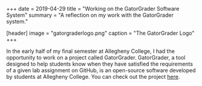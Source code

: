 +++
date = 2019-04-29
title = "Working on the GatorGrader Software System"
summary = "A reflection on my work with the GatorGrader system."

[header]
image = "gatorgraderlogo.png"
caption = "The GatorGrader Logo"
+++

In the early half of my final semester at Allegheny College, I had the
opportunity to work on a project called GatorGrader. GatorGrader, a tool
designed to help students know when they have satisfied the requirements of a
given lab assignment on GitHub, is an open-source software developed by students
at Allegheny College. You can check out the project
[here](https://github.com/GatorEducator/gatorgrader).
